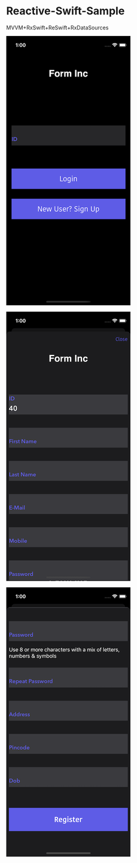 # Reactive-Swift-Sample
MVVM+RxSwift+ReSwift+RxDataSources

![alt tag](https://github.com/rrramanan/Reactive-Swift-Sample/blob/main/1.png)

![alt tag](https://github.com/rrramanan/Reactive-Swift-Sample/blob/main/2.png)

![alt tag](https://github.com/rrramanan/Reactive-Swift-Sample/blob/main/3.png)

